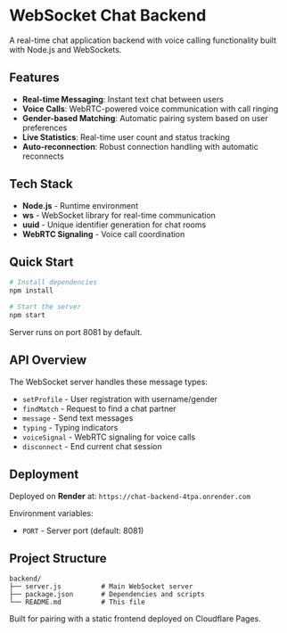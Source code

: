 # WebSocket Chat Backend

A real-time chat application backend with voice calling functionality built with Node.js and WebSockets.

## Features

- **Real-time Messaging**: Instant text chat between users
- **Voice Calls**: WebRTC-powered voice communication with call ringing
- **Gender-based Matching**: Automatic pairing system based on user preferences
- **Live Statistics**: Real-time user count and status tracking
- **Auto-reconnection**: Robust connection handling with automatic reconnects

## Tech Stack

- **Node.js** - Runtime environment
- **ws** - WebSocket library for real-time communication
- **uuid** - Unique identifier generation for chat rooms
- **WebRTC Signaling** - Voice call coordination

## Quick Start

```bash
# Install dependencies
npm install

# Start the server
npm start
```

Server runs on port 8081 by default.

## API Overview

The WebSocket server handles these message types:
- `setProfile` - User registration with username/gender
- `findMatch` - Request to find a chat partner
- `message` - Send text messages
- `typing` - Typing indicators
- `voiceSignal` - WebRTC signaling for voice calls
- `disconnect` - End current chat session

## Deployment

Deployed on **Render** at: `https://chat-backend-4tpa.onrender.com`

Environment variables:
- `PORT` - Server port (default: 8081)

## Project Structure

```
backend/
├── server.js          # Main WebSocket server
├── package.json       # Dependencies and scripts
└── README.md          # This file
```

Built for pairing with a static frontend deployed on Cloudflare Pages.
